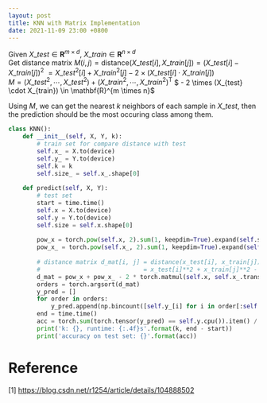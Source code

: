 ```yaml
---
layout: post
title: KNN with Matrix Implementation
date: 2021-11-09 23:00 +0800
---
```

Given $X\_{test} \in \mathbf{R}^{m \times d}$, $X\_{train} \in \mathbf{R}^{n \times d}$  
Get distance matrix $M(i, j) = \text{distance}(X\_{test}[i], X\_{train}[j]) = (X\_{test}[i] - X\_{train}[j])^2$
$= X\_{test}^2[i] + X\_{train}^2[j] - 2 \times (X\_{test}[i] \cdot X\_{train}[j])$  
$M = (X\_{test}^2, \cdots, X\_{test}^2) + (X\_{train}^2, \cdots, X\_{train}^2)^{\mathrm{T}}$
$ - 2 \times (X\_{test} \cdot X\_{train}) \in \mathbf{R}^{m \times n}$

Using $M$, we can get the nearest $k$ neighbors of each sample in $X\_{test}$, then the prediction should be 
the most occuring class among them.

```python
class KNN():
    def __init__(self, X, Y, k):
        # train set for compare distance with test
        self.x_ = X.to(device)
        self.y_ = Y.to(device)
        self.k = k
        self.size_ = self.x_.shape[0]
        
    def predict(self, X, Y):
        # test set
        start = time.time()
        self.x = X.to(device)
        self.y = Y.to(device)
        self.size = self.x.shape[0]
        
        pow_x = torch.pow(self.x, 2).sum(1, keepdim=True).expand(self.size, self.size_)
        pow_x_ = torch.pow(self.x_, 2).sum(1, keepdim=True).expand(self.size_, self.size).transpose(0, 1)
        
        # distance matrix d_mat[i, j] = distance(x_test[i], x_train[j])
        #                             = x_test[i]**2 + x_train[j]**2 - 2*x_test[i]*x_train[j]
        d_mat = pow_x + pow_x_ - 2 * torch.matmul(self.x, self.x_.transpose(0, 1))
        orders = torch.argsort(d_mat)
        y_pred = []
        for order in orders:
            y_pred.append(np.bincount([self.y_[i] for i in order[:self.k]]).argmax())
        end = time.time()
        acc = torch.sum(torch.tensor(y_pred) == self.y.cpu()).item() / self.size
        print('k: {}, runtime: {:.4f}s'.format(k, end - start))
        print('accuracy on test set: {}'.format(acc))

```

# Reference
[1] https://blog.csdn.net/r1254/article/details/104888502
